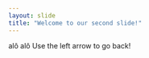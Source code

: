 ```yaml
---
layout: slide
title: "Welcome to our second slide!"
---
```

alô alô 
Use the left arrow to go back!
